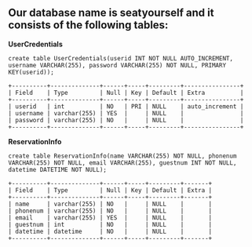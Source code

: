 ## Our database name is seatyourself and it consists of the following tables:

**UserCredentials**

``create table UserCredentials(userid INT NOT NULL AUTO_INCREMENT, username VARCHAR(255), password VARCHAR(255) NOT NULL, PRIMARY KEY(userid));``
```
+----------+--------------+------+-----+---------+----------------+
| Field    | Type         | Null | Key | Default | Extra          |
+----------+--------------+------+-----+---------+----------------+
| userid   | int          | NO   | PRI | NULL    | auto_increment |
| username | varchar(255) | YES  |     | NULL    |                |
| password | varchar(255) | NO   |     | NULL    |                |
+----------+--------------+------+-----+---------+----------------+
```
**ReservationInfo**

``create table ReservationInfo(name VARCHAR(255) NOT NULL, phonenum VARCHAR(255) NOT NULL, email VARCHAR(255), guestnum INT NOT NULL, datetime DATETIME NOT NULL);``
```
+----------+--------------+------+-----+---------+-------+
| Field    | Type         | Null | Key | Default | Extra |
+----------+--------------+------+-----+---------+-------+
| name     | varchar(255) | NO   |     | NULL    |       |
| phonenum | varchar(255) | NO   |     | NULL    |       |
| email    | varchar(255) | YES  |     | NULL    |       |
| guestnum | int          | NO   |     | NULL    |       |
| datetime | datetime     | NO   |     | NULL    |       |
+----------+--------------+------+-----+---------+-------+
```